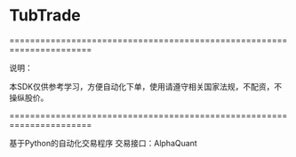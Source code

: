 # TubTrade

======================================================================

说明：

本SDK仅供参考学习，方便自动化下单，使用请遵守相关国家法规，不配资，不操纵股价。

======================================================================

基于Python的自动化交易程序
交易接口：AlphaQuant

